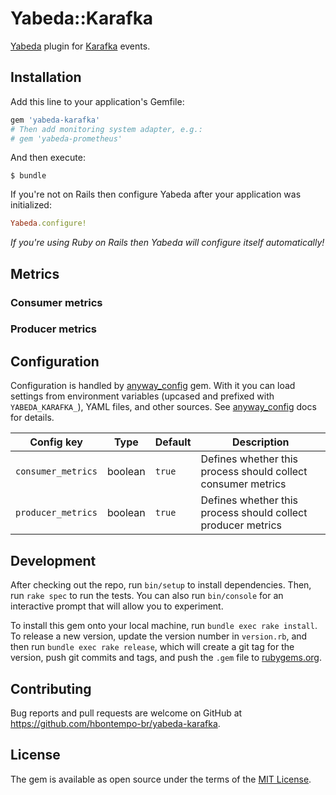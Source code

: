 # Yabeda::Karafka

[Yabeda] plugin for [Karafka] events.

## Installation
Add this line to your application's Gemfile:

```ruby
gem 'yabeda-karafka'
# Then add monitoring system adapter, e.g.:
# gem 'yabeda-prometheus'
```

And then execute:

    $ bundle

If you're not on Rails then configure Yabeda after your application was initialized:

```ruby
Yabeda.configure!
```

_If you're using Ruby on Rails then Yabeda will configure itself automatically!_

## Metrics

### Consumer metrics

### Producer metrics


## Configuration

Configuration is handled by [anyway_config] gem. With it you can load settings from environment variables (upcased and prefixed with `YABEDA_KARAFKA_`), YAML files, and other sources. See [anyway_config] docs for details.

| Config key         | Type    | Default | Description                                                  |
|--------------------|---------|---------|--------------------------------------------------------------|
| `consumer_metrics` | boolean | `true`    | Defines whether this process should collect consumer metrics |
| `producer_metrics` | boolean | `true`    | Defines whether this process should collect producer metrics |

## Development

After checking out the repo, run `bin/setup` to install dependencies. Then, run `rake spec` to run the tests. You can also run `bin/console` for an interactive prompt that will allow you to experiment.

To install this gem onto your local machine, run `bundle exec rake install`. To release a new version, update the version number in `version.rb`, and then run `bundle exec rake release`, which will create a git tag for the version, push git commits and tags, and push the `.gem` file to [rubygems.org].

## Contributing

Bug reports and pull requests are welcome on GitHub at https://github.com/hbontempo-br/yabeda-karafka.

## License

The gem is available as open source under the terms of the [MIT License](https://opensource.org/licenses/MIT).

[Karafka]: https://github.com/karafka/karafka/ 
[Yabeda]: https://github.com/yabeda-rb/yabeda
[anyway_config]: https://github.com/palkan/anyway_config
[rubygems.org]: https://rubygems.org
